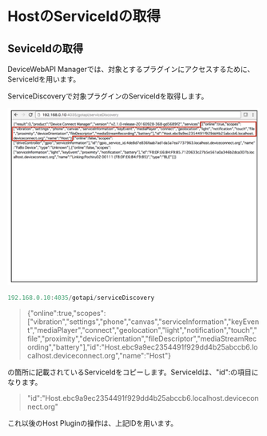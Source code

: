 # HostのServiceIdの取得

## SeviceIdの取得

DeviceWebAPI Managerでは、対象とするプラグインにアクセスするために、ServiceIdを用います。

ServiceDiscoveryで対象プラグインのServiceIdを取得します。

![](./img/host_service001.png)


```javascript
192.168.0.10:4035/gotapi/serviceDiscovery
```

> {"online":true,"scopes":["vibration","settings","phone","canvas","serviceInformation","keyEvent","mediaPlayer","connect","geolocation","light","notification","touch","file","proximity","deviceOrientation","fileDescriptor","mediaStreamRecording","battery"],"id":"Host.ebc9a9ec2354491f929dd4b25abccb6.localhost.deviceconnect.org","name":"Host"}

の箇所に記載されているServiceIdをコピーします。ServiceIdは、"id":の項目になります。

> "id":"Host.ebc9a9ec2354491f929dd4b25abccb6.localhost.deviceconnect.org"

これ以後のHost Pluginの操作は、上記IDを用います。
